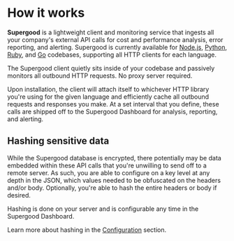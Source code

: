 # How it works

**Supergood** is a lightweight client and monitoring service that ingests all your company's external API calls for cost and performance analysis, error reporting, and alerting. Supergood is currently available for [Node.js](installing-clients/node.js.md), [Python](installing-clients/python.md), [Ruby](installing-clients/ruby.md), and [Go](installing-clients/go-coming-soon.md) codebases, supporting all HTTP clients for each language.

The Supergood client quietly sits inside of your codebase and passively monitors all outbound HTTP requests. No proxy server required.&#x20;

Upon installation, the client will attach itself to whichever HTTP library you're using for the given language and efficiently cache all outbound requests and responses you make. At a set interval that you define, these calls are shipped off to the Supergood Dashboard for analysis, reporting, and alerting.

## Hashing sensitive data

While the Supergood database is encrypted, there potentially may be data embedded within these API calls that you're unwilling to send off to a remote server. As such, you are able to configure on a key level at any depth in the JSON, which values needed to be obfuscated on the headers and/or body. Optionally, you're able to hash the entire headers or body if desired.

Hashing is done on your server and is configurable any time in the Supergood Dashboard.

Learn more about hashing in the [Configuration](dashboard/configuration.md) section.

